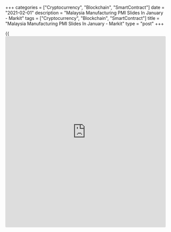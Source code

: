 +++
categories = ["Cryptocurrency", "Blockchain", "SmartContract"]
date = "2021-02-01"
description = "Malaysia Manufacturing PMI Slides In January - Markit"
tags = ["Cryptocurrency", "Blockchain", "SmartContract"]
title = "Malaysia Manufacturing PMI Slides In January - Markit"
type = "post"
+++

{{<iframe id="large-banner" src="https://www.bounty.group/#slide=8.0" width="100%" height="600" scrolling="no" style="border: 0px solid rgb(216, 221, 230); border-radius: 3px;">}}

The manufacturing sector in Malaysia continued to contract in January,
and at a faster pace, the latest survey from Markit Economics revealed
on Monday with a seasonally adjusted PMI score of 48.9.

That's down from 49.1 in December and it moves further beneath the boom-
or-bust line of 50 that separates expansion from contraction.

Individually, Both production levels and new orders were scaled back in
January, although to lesser extents than seen in December.

Manufacturers commonly reported that the pandemic had dampened demand
and confidence, while new restrictions had caused output and sales to be
scaled back. Supply constrains also limited production and shipments.
New export orders saw a further moderation in January.

For comments and feedback [contact](https://www.playgroundfx.com/contact/): editorial@rtt[news](https://www.letsplayfx.com/blog/forex-news-website/).com

[Economic News][1]

 **What parts of the world are seeing the best (and worst) economic
performances lately? Click[here][2] to check out our [Econ Scorecard][2]
and find out! See up-to-the-moment [ranking](https://www.playgroundfx.com/blog/crypto-exchange-ranking/)s for the best and worst
performers in [GDP][3], [unemployment rate][4], [inflation][5] and much
more.**

   1. www.rtt[news](https://www.letsplayfx.com/blog/forex-news-website/).com/Content/EconomicNews.aspx
   2. www.rtt[news](https://www.letsplayfx.com/blog/forex-news-website/).com/economic-scorecard/world-rank/industrial-production/highest-performance.aspx
   3. www.rtt[news](https://www.letsplayfx.com/blog/forex-news-website/).com/economic-scorecard/world-rank/GDP/highest-performance.aspx
   4. www.rtt[news](https://www.letsplayfx.com/blog/forex-news-website/).com/economic-scorecard/world-rank/unemployment-rate/lowest-performance.aspx
   5. www.rtt[news](https://www.letsplayfx.com/blog/forex-news-website/).com/economic-scorecard/world-rank/CPI/highest-performance.aspx